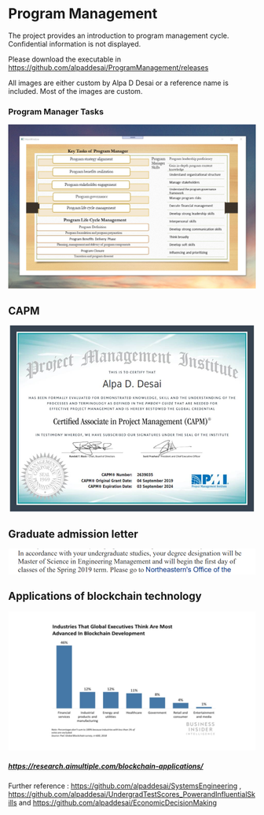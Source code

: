 # Program Management

The project provides an introduction to program management cycle. Confidential information is not displayed. 

Please download the executable in https://github.com/alpaddesai/ProgramManagement/releases

All images are either custom by Alpa D Desai or a reference name is included. Most of the images are custom.

### Program Manager Tasks
![image](ProgramManager.png)

## CAPM
![image](CAPMCertificate.jpg)

## Graduate admission letter
![image](EngineeringMgmt.png)

## Applications of blockchain technology 
![image](BlockchainApplications.jpg)
##### https://research.aimultiple.com/blockchain-applications/

Further reference :  https://github.com/alpaddesai/SystemsEngineering , https://github.com/alpaddesai/UndergradTestScores_PowerandInfluentialSkills and  https://github.com/alpaddesai/EconomicDecisionMaking 
